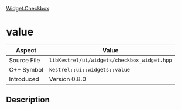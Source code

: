 [Widget.Checkbox](index.md)
# value
| Aspect | Value |
| --- | --- |
| Source File | `libKestrel/ui/widgets/checkbox_widget.hpp` |
| C++ Symbol | `kestrel::ui::widgets::value` |
| Introduced | Version 0.8.0 |
## Description
